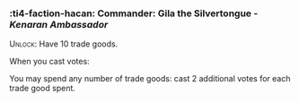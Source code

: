 ### :ti4-faction-hacan: **Commander**: Gila the Silvertongue - _Kenaran Ambassador_

<span style="font-variant:small-caps;">Unlock</span>: Have 10 trade goods.

When you cast votes:

You may spend any number of trade goods: cast 2 additional votes for each trade good spent.
